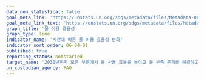 ```yaml
---
data_non_statistical: false
goal_meta_link: 'https://unstats.un.org/sdgs/metadata/files/Metadata-06-04-01.pdf'
goal_meta_link_text: 'https://unstats.un.org/sdgs/metadata/files/Metadata-06-04-01.pdf'
graph_title: '물 이용 효율성'
graph_type: line
indicator_name: '시간에 따른 물 이용 효율성 변화'
indicator_sort_order: 06-04-01
published: true
reporting_status: notstarted
target_name: '2030년까지 모든 부문에서 물 사용 효율을 높이고 물 부족 문제를 해결하고 물 부족으로 고통 받는 인구 수를 상당한 수준으로 감소시키기 위해 지속가능한 담수의 취수와 공급을 보장'
un_custodian_agency: FAO
---
```

